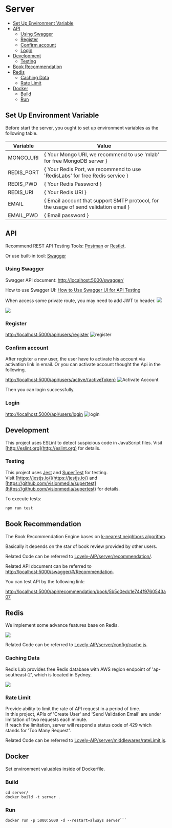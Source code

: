 # Server

- [Set Up Environment Variable](#set-up-environment-variable)
- [API](#api)
    - [Using Swagger](#using-swagger)
    - [Register](#register)
    - [Confirm account](#confirm-account)
    - [Login](#login)
- [Development](#development)
    - [Testing](#testing)
- [Book Recommendation](#book-recommendation)
- [Redis](#redis)
    - [Caching Data](#caching-data)
    - [Rate Limit](#rate-limit)
- [Docker](#docker)
    - [Build](#build)
    - [Run](#run)

## Set Up Environment Variable
Before start the server, you ought to set up environment variables as the following table.

| Variable       | Value                                                           |
| ---------- | ------------------------------------------------------------ |
| MONGO_URI  | { Your Mongo URI, we recommend to use 'mlab' for free MongoDB server } |
| REDIS_PORT | { Your Redis Port, we recommend to use 'RedisLabs' for free Redis service  } |
| REDIS_PWD  | { Your Redis Password } |
| REDIS_URI  | { Your Redis URI } |
| EMAIL      | { Email account that support SMTP protocol, for the usage of send validation email }   |
| EMAIL_PWD  | { Email password } |

## API
Recommend REST API Testing Tools: [Postman](https://www.getpostman.com/) or [Restlet](https://chrome.google.com/webstore/detail/restlet-client-rest-api-t/aejoelaoggembcahagimdiliamlcdmfm).

Or use built-in tool: [Swagger](https://swagger.io/)

### Using Swagger

Swagger API document: [http://localhost:5000/swagger/](http://localhost:5000/swagger/)

How to use Swagger UI: [How to Use Swagger UI for API Testing](https://www.blazemeter.com/blog/getting-started-with-swagger-ui)

When access some private route, you may need to add JWT to header.
![](https://i.loli.net/2018/07/27/5b59f67a4322b.png)

![](https://i.loli.net/2018/07/27/5b59f74dc06de.png)

### Register
[http://localhost:5000/api/users/register](http://localhost:5000/api/users/register)
![register](https://ws4.sinaimg.cn/large/0069RVTdly1fuo1mr1oc8j31hu0x40z9.jpg)

### Confirm account
After register a new user, the user have to activate his account via activation link in email. Or you can activate account thought the Api in the following.

[http://localhost:5000/api/users/active/{activeToken}](http://localhost:5000/api/users/active/{activeToken})
![Activate Account](https://ws1.sinaimg.cn/large/0069RVTdly1fuo1pd6opvj31i20hujuh.jpg)

Then you can login successfully.

### Login
[http://localhost:5000/api/users/login](http://localhost:5000/api/users/login)
![login](https://ws3.sinaimg.cn/large/0069RVTdly1fuo1kr5lrhj31hm0pydky.jpg)

## Development

This project uses ESLint to detect suspicious code in JavaScript files.
Visit [http://eslint.org](http://eslint.org) for details.

### Testing

This project uses [Jest](https://jestjs.io/) and [SuperTest](https://github.com/visionmedia/supertest) for testing.  
Visit [https://jestjs.io/](https://jestjs.io/) and [https://github.com/visionmedia/supertest](https://github.com/visionmedia/supertest) for details.

To execute tests:

```bash
npm run test
```

## Book Recommendation

The Book Recommendation Engine bases on [k-nearest neighbors algorithm](https://en.wikipedia.org/wiki/K-nearest_neighbors_algorithm).

Basically it depends on the star of book review provided by other users.

Related Code can be referred to [Lovely-AIP/server/recommendation/](https://github.com/Latias94/Lovely-AIP/tree/master/server/recommendation).

Related API document can be referred to [http://localhost:5000/swagger/#/Recommendation](http://localhost:5000/swagger/#/Recommendation).

You can test API by the following link:

[http://localhost:5000/api/recommendation/book/5b5c0edc1e744f9760543a07](http://localhost:5000/api/recommendation/book/5b5c0edc1e744f9760543a07)

## Redis
We implement some advance features base on Redis.

![](https://i.loli.net/2018/09/12/5b98811a057e3.png)

Related Code can be referred to [Lovely-AIP/server/config/cache.js](https://github.com/Latias94/Lovely-AIP/blob/master/server/config/cache.js).

### Caching Data
Redis Lab provides free Redis database with AWS region endpoint of 'ap-southeast-2', which is located in Sydney.

![](https://i.loli.net/2018/09/13/5b99dafd4186c.png)

### Rate Limit
Provide ability to limit the rate of API request in a period of time.  
In this project, APIs of 'Create User' and 'Send Validation Email' are under limitation of two requests each minute.   
If reach the limitation, server will respond a status code of 429 which stands for 'Too Many Request'.

Related Code can be referred to [Lovely-AIP/server/middlewares/rateLimit.js](https://github.com/Latias94/Lovely-AIP/blob/master/server/middlewares/rateLimit.js).

## Docker
Set environment valuables inside of Dockerfile.

### Build

```shell
cd server/
docker build -t server .
```

### Run

```shell
docker run -p 5000:5000 -d --restart=always server```
